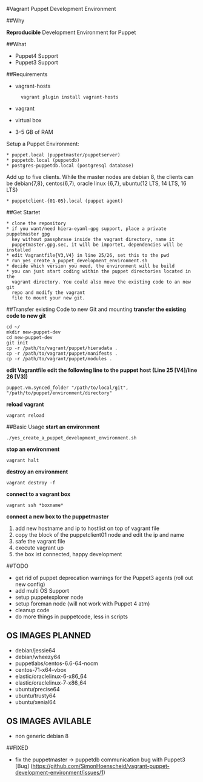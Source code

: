 #Vagrant Puppet Development Environment

##Why

**Reproducible** Development Environment for Puppet

##What

* Puppet4 Support
* Puppet3 Support

##Requirements

* vagrant-hosts

		vagrant plugin install vagrant-hosts
		
* vagrant
* virtual box
* 3-5 GB of RAM

Setup a Puppet Environment:
	
	* puppet.local (puppetmaster/puppetserver)
	* puppetdb.local (puppetdb)
	* postgres-puppetdb.local (postgresql database)
	
Add up to five clients. While the master nodes are debian 8, the clients can be debian{7,8}, centos(6,7), oracle linux {6,7}, ubuntu{12 LTS, 14 LTS, 16 LTS} 

	* puppetclient-{01-05}.local (puppet agent)

##Get Startet

	* clone the repository
	* if you want/need hiera-eyaml-gpg support, place a private puppetmaster gpg 
	  key without passphrase inside the vagrant directory, name it
	  puppetmaster.gpg.sec, it will be importet, dependencies will be installed
	* edit Vagrantfile{V3,V4} in line 25/26, set this to the pwd
	* run yes_create_a_puppet_development_environment.sh
	* decide which version you need, the environment will be build
	* you can just start coding within the puppet directories located in the
	  vagrant directory. You could also move the existing code to an new git
	  repo and modify the vagrant
	  file to mount your new git.
##Transfer existing Code to new Git and mounting
**transfer the existing code to new git**

	cd ~/
	mkdir new-puppet-dev
	cd new-puppet-dev
	git init 
	cp -r /path/to/vagrant/puppet/hieradata .
	cp -r /path/to/vagrant/puppet/manifests .
	cp -r /path/to/vagrant/puppet/modules .

**edit Vagrantfile edit the following line to the puppet host (Line 25 [V4]/line 26 [V3])**

	
	puppet.vm.synced_folder "/path/to/local/git", "/path/to/puppet/environment/directory"

**reload vagrant**

	vagrant reload
	
##Basic Usage
**start an environment**

	./yes_create_a_puppet_development_environment.sh
**stop an environment**

	vagrant halt
**destroy an environment**
	
	vagrant destroy -f
**connect to a vagrant box**

	vagrant ssh *boxname*

**connect a new box to the puppetmaster**

1. add new hostname and ip to hostlist on top of vagrant file
2. copy the block of the puppetclient01 node and edit the ip and name
3. safe the vagrant file
4. execute vagrant up
5. the box ist connected, happy development

##TODO

* get rid of puppet deprecation warnings for the Puppet3 agents (roll out new config)
* add multi OS Support
* setup puppetexplorer node
* setup foreman node (will not work with Puppet 4 atm)
* cleanup code
* do more things in puppetcode, less in scripts

## OS IMAGES PLANNED

* debian/jessie64
* debian/wheezy64
* puppetlabs/centos-6.6-64-nocm
* centos-71-x64-vbox
* elastic/oraclelinux-6-x86_64
* elastic/oraclelinux-7-x86_64
* ubuntu/precise64
* ubuntu/trusty64
* ubuntu/xenial64

## OS IMAGES AVILABLE

* non generic debian 8

##FIXED
* fix the puppetmaster -> puppetdb communication bug with Puppet3 [Bug] (https://github.com/SimonHoenscheid/vagrant-puppet-development-environment/issues/1)

